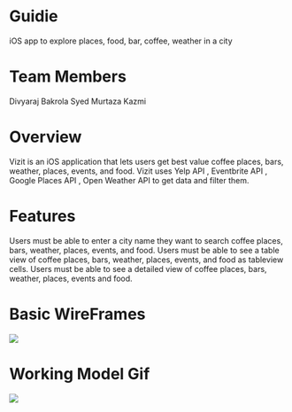 # Guidie
iOS app to explore places, food, bar, coffee, weather in a city


# Team Members

</li>Divyaraj Bakrola</li>
</li>Syed Murtaza Kazmi</li>


# Overview
Vizit is an iOS application that lets users get best value coffee places, bars, weather, places, events, and food. Vizit uses Yelp API , Eventbrite API , Google Places API , Open Weather API to get data and filter them.

# Features
Users must be able to enter a city name they want to search coffee places, bars, weather, places, events, and food.
Users must be able to see a table view of coffee places, bars, weather, places, events, and food as tableview cells.
Users must be able to see a detailed view of coffee places, bars, weather, places, events and food.


# Basic WireFrames 

<img src="https://i.imgur.com/ROXUkWQ.jpg">





# Working Model Gif

![](http://recordit.co/l063nf789j)


